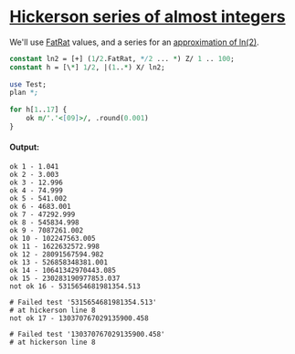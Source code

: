 [1]: http://rosettacode.org/wiki/Hickerson_series_of_almost_integers

# [Hickerson series of almost integers][1]

We'll use [FatRat](http://doc.perl6.org/type/FatRat) values, and a series for an [approximation of ln(2)](http://mathworld.wolfram.com/NaturalLogarithmof2.html).

```perl
constant ln2 = [+] (1/2.FatRat, */2 ... *) Z/ 1 .. 100;
constant h = [\*] 1/2, |(1..*) X/ ln2;
 
use Test;
plan *;
 
for h[1..17] {
    ok m/'.'<[09]>/, .round(0.001) 
}
```

#### Output:
```
ok 1 - 1.041
ok 2 - 3.003
ok 3 - 12.996
ok 4 - 74.999
ok 5 - 541.002
ok 6 - 4683.001
ok 7 - 47292.999
ok 8 - 545834.998
ok 9 - 7087261.002
ok 10 - 102247563.005
ok 11 - 1622632572.998
ok 12 - 28091567594.982
ok 13 - 526858348381.001
ok 14 - 10641342970443.085
ok 15 - 230283190977853.037
not ok 16 - 5315654681981354.513

# Failed test '5315654681981354.513'
# at hickerson line 8
not ok 17 - 130370767029135900.458

# Failed test '130370767029135900.458'
# at hickerson line 8
```